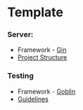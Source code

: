 # Template

### Server:
- Framework - [Gin](https://gin-gonic.com/https:/)
- [Project Structure](https://github.com/golang-standards/project-layout)

### Testing
- Framework - [Goblin](https://github.com/franela/goblin)
- [Guidelines](https://www.toptal.com/go/your-introductory-course-to-testing-with-gohttps:/)
